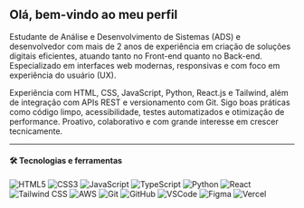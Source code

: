 ## Olá, bem-vindo ao meu perfil

Estudante de Análise e Desenvolvimento de Sistemas (ADS) e desenvolvedor com mais de 2 anos de experiência em criação de soluções digitais eficientes, atuando tanto no Front-end quanto no Back-end. Especializado em interfaces web modernas, responsivas e com foco em experiência do usuário (UX).

Experiência com HTML, CSS, JavaScript, Python, React.js e Tailwind, além de integração com APIs REST e versionamento com Git. Sigo boas práticas como código limpo, acessibilidade, testes automatizados e otimização de performance. Proativo, colaborativo e com grande interesse em crescer tecnicamente.

------
#### 🛠️ Tecnologias e ferramentas 

![HTML5](https://img.shields.io/badge/-HTML5-E34F26?style=flat&logo=html5&logoColor=fff)
![CSS3](https://img.shields.io/badge/-CSS3-1572B6?style=flat&logo=css3&logoColor=fff)
![JavaScript](https://img.shields.io/badge/-JavaScript-F7DF1E?style=flat&logo=javascript&logoColor=000)
![TypeScript](https://img.shields.io/badge/-TypeScript-3178C6?style=flat&logo=typescript&logoColor=fff)
![Python](https://img.shields.io/badge/-Python-3776AB?style=flat&logo=python&logoColor=fff)
![React](https://img.shields.io/badge/-React-61DAFB?style=flat&logo=react&logoColor=000)
![Tailwind CSS](https://img.shields.io/badge/-TailwindCSS-06B6D4?style=flat&logo=tailwindcss&logoColor=fff)
![AWS](https://img.shields.io/badge/-AWS-FF9900?style=flat&logo=amazonaws&logoColor=fff)
![Git](https://img.shields.io/badge/-Git-F05032?style=flat&logo=git&logoColor=fff)
![GitHub](https://img.shields.io/badge/-GitHub-181717?style=flat&logo=github&logoColor=fff)
![VSCode](https://img.shields.io/badge/-VSCode-007ACC?style=flat&logo=visual-studio-code&logoColor=fff)
![Figma](https://img.shields.io/badge/-Figma-F24E1E?style=flat&logo=figma&logoColor=fff)
![Vercel](https://img.shields.io/badge/-Vercel-000000?style=flat&logo=vercel&logoColor=fff)

